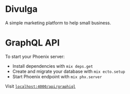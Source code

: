 # Divulga
A simple marketing platform to help small business. 

# GraphQL API 
To start your Phoenix server:

  * Install dependencies with `mix deps.get`
  * Create and migrate your database with `mix ecto.setup`
  * Start Phoenix endpoint with `mix phx.server`

Visit [`localhost:4000/api/graphiql`](http://localhost:4000/api/graphiql)
